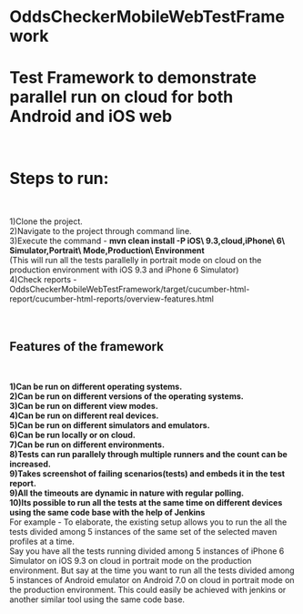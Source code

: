 # OddsCheckerMobileWebTestFramework

<b><h1>Test Framework to demonstrate parallel run on cloud for both Android and iOS web</h1></b></br>

<b><h1>Steps to run:</h1></b></br>

1)Clone the project.</br>
2)Navigate to the project through command line.</br>
3)Execute the command - <b>mvn clean install -P iOS\ 9.3,cloud,iPhone\ 6\ Simulator,Portrait\ Mode,Production\ Environment</b> </br>
(This will run all the tests parallelly in portrait mode on cloud on the production environment with iOS 9.3 and iPhone 6 Simulator) </br>
4)Check reports - OddsCheckerMobileWebTestFramework/target/cucumber-html-report/cucumber-html-reports/overview-features.html</br></br></br>


<b><h2>Features of the framework </h2></b></br>

<b>1)Can be run on different operating systems. </b></br>
<b>2)Can be run on different versions of the operating systems. </b></br>
<b>3)Can be run on different view modes. </b></br>
<b>4)Can be run on different real devices. </b></br>
<b>5)Can be run on different simulators and emulators. </b></br>
<b>6)Can be run locally or on cloud.</b></br>
<b>7)Can be run on different environments. </b></br>
<b>8)Tests can run parallely through multiple runners and the count can be increased.  </b></br>
<b>9)Takes screenshot of failing scenarios(tests) and embeds it in the test report.  </b></br>
<b>9)All the timeouts are dynamic in nature with regular polling.  </b></br>
<b>10)Its possible to run all the tests at the same time on different devices using the same code base with the help of Jenkins  </b></br>
For example - To elaborate, the existing setup allows you to run the all the tests divided among 5 instances of the same set of the selected maven profiles at a time.  </br>
Say you have all the tests running divided among 5 instances of iPhone 6 Simulator on iOS 9.3 on cloud in portrait mode on the production environment. But say at the time
you want to run all the tests divided among 5 instances of Android emulator on Android 7.0 on cloud in portrait mode on the production environment. This could easily be achieved 
with jenkins or another similar tool using the same code base.

